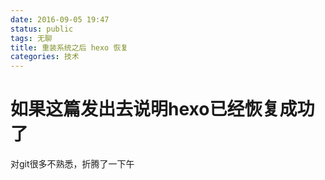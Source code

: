 ```yaml
---
date: 2016-09-05 19:47
status: public
tags: 无聊
title: 重装系统之后 hexo 恢复
categories: 技术
---
```


# 如果这篇发出去说明hexo已经恢复成功了
对git很多不熟悉，折腾了一下午